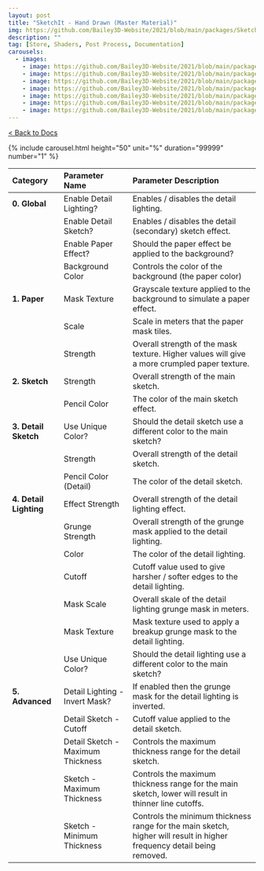 ```yaml
---
layout: post
title: "SketchIt - Hand Drawn (Master Material)"
img: https://github.com/Bailey3D-Website/2021/blob/main/packages/SketchIt/banner.png?raw=true
description: ""
tag: [Store, Shaders, Post Process, Documentation]
carousels:
  - images: 
    - image: https://github.com/Bailey3D-Website/2021/blob/main/packages/SketchIt/renders/Pencil/Vintage_Trove.jpeg?raw=true
    - image: https://github.com/Bailey3D-Website/2021/blob/main/packages/SketchIt/renders/Pencil/Notepad_Trove.jpeg?raw=true
    - image: https://github.com/Bailey3D-Website/2021/blob/main/packages/SketchIt/renders/Pencil/Notepad_Vice.jpeg?raw=true
    - image: https://github.com/Bailey3D-Website/2021/blob/main/packages/SketchIt/renders/Pencil/Pencil_Rift.jpeg?raw=true
    - image: https://github.com/Bailey3D-Website/2021/blob/main/packages/SketchIt/renders/Pencil/Pencil_Trove.jpeg?raw=true
    - image: https://github.com/Bailey3D-Website/2021/blob/main/packages/SketchIt/renders/Pencil/Pencil_Vice.jpeg?raw=true
    - image: https://github.com/Bailey3D-Website/2021/blob/main/packages/SketchIt/renders/Pencil/Vintage_Vice.jpeg?raw=true
---
```

[< Back to Docs](../../docs)

{% include carousel.html height="50" unit="%" duration="99999" number="1" %}

|<b>Category</b>|<b>Parameter Name</b>|<b>Parameter Description</b>|
|:---|:---|:---|
|<b>0. Global</b>|Enable Detail Lighting?|Enables / disables the detail lighting.|
||Enable Detail Sketch?|Enables / disables the detail (secondary) sketch effect.|
||Enable Paper Effect?|Should the paper effect be applied to the background?|
||Background Color|Controls the color of the background (the paper color)|
|<b>1. Paper</b>|Mask Texture|Grayscale texture applied to the background to simulate a paper effect.|
||Scale|Scale in meters that the paper mask tiles.|
||Strength|Overall strength of the mask texture. Higher values will give a more crumpled paper texture.|
|<b>2. Sketch</b>|Strength|Overall strength of the main sketch.|
||Pencil Color|The color of the main sketch effect.|
|<b>3. Detail Sketch</b>|Use Unique Color?|Should the detail sketch use a different color to the main sketch?|
||Strength|Overall strength of the detail sketch.|
||Pencil Color (Detail)|The color of the detail sketch.|
|<b>4. Detail Lighting</b>|Effect Strength|Overall strength of the detail lighting effect.|
||Grunge Strength|Overall strength of the grunge mask applied to the detail lighting.|
||Color|The color of the detail lighting.|
||Cutoff|Cutoff value used to give harsher / softer edges to the detail lighting.|
||Mask Scale|Overall skale of the detail lighting grunge mask in meters.|
||Mask Texture|Mask texture used to apply a breakup grunge mask to the detail lighting.|
||Use Unique Color?|Should the detail lighting use a different color to the main sketch?|
|<b>5. Advanced</b>|Detail Lighting - Invert Mask?|If enabled then the grunge mask for the detail lighting is inverted.|
||Detail Sketch - Cutoff|Cutoff value applied to the detail sketch.|
||Detail Sketch - Maximum Thickness|Controls the maximum thickness range for the detail sketch.|
||Sketch - Maximum Thickness|Controls the maximum thickness range for the main sketch, lower will result in thinner line cutoffs.|
||Sketch - Minimum Thickness|Controls the minimum thickness range for the main sketch, higher will result in higher frequency detail being removed.|
